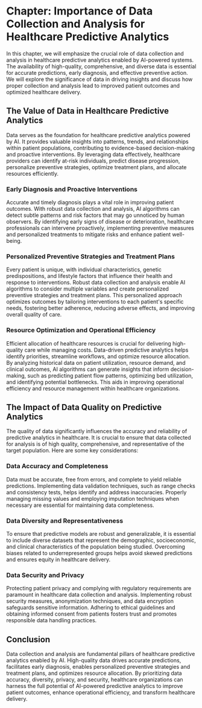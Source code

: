 Chapter: Importance of Data Collection and Analysis for Healthcare Predictive Analytics
=======================================================================================

In this chapter, we will emphasize the crucial role of data collection and analysis in healthcare predictive analytics enabled by AI-powered systems. The availability of high-quality, comprehensive, and diverse data is essential for accurate predictions, early diagnosis, and effective preventive action. We will explore the significance of data in driving insights and discuss how proper collection and analysis lead to improved patient outcomes and optimized healthcare delivery.

The Value of Data in Healthcare Predictive Analytics
----------------------------------------------------

Data serves as the foundation for healthcare predictive analytics powered by AI. It provides valuable insights into patterns, trends, and relationships within patient populations, contributing to evidence-based decision-making and proactive interventions. By leveraging data effectively, healthcare providers can identify at-risk individuals, predict disease progression, personalize preventive strategies, optimize treatment plans, and allocate resources efficiently.

### Early Diagnosis and Proactive Interventions

Accurate and timely diagnosis plays a vital role in improving patient outcomes. With robust data collection and analysis, AI algorithms can detect subtle patterns and risk factors that may go unnoticed by human observers. By identifying early signs of disease or deterioration, healthcare professionals can intervene proactively, implementing preventive measures and personalized treatments to mitigate risks and enhance patient well-being.

### Personalized Preventive Strategies and Treatment Plans

Every patient is unique, with individual characteristics, genetic predispositions, and lifestyle factors that influence their health and response to interventions. Robust data collection and analysis enable AI algorithms to consider multiple variables and create personalized preventive strategies and treatment plans. This personalized approach optimizes outcomes by tailoring interventions to each patient's specific needs, fostering better adherence, reducing adverse effects, and improving overall quality of care.

### Resource Optimization and Operational Efficiency

Efficient allocation of healthcare resources is crucial for delivering high-quality care while managing costs. Data-driven predictive analytics helps identify priorities, streamline workflows, and optimize resource allocation. By analyzing historical data on patient utilization, resource demand, and clinical outcomes, AI algorithms can generate insights that inform decision-making, such as predicting patient flow patterns, optimizing bed utilization, and identifying potential bottlenecks. This aids in improving operational efficiency and resource management within healthcare organizations.

The Impact of Data Quality on Predictive Analytics
--------------------------------------------------

The quality of data significantly influences the accuracy and reliability of predictive analytics in healthcare. It is crucial to ensure that data collected for analysis is of high quality, comprehensive, and representative of the target population. Here are some key considerations:

### Data Accuracy and Completeness

Data must be accurate, free from errors, and complete to yield reliable predictions. Implementing data validation techniques, such as range checks and consistency tests, helps identify and address inaccuracies. Properly managing missing values and employing imputation techniques when necessary are essential for maintaining data completeness.

### Data Diversity and Representativeness

To ensure that predictive models are robust and generalizable, it is essential to include diverse datasets that represent the demographic, socioeconomic, and clinical characteristics of the population being studied. Overcoming biases related to underrepresented groups helps avoid skewed predictions and ensures equity in healthcare delivery.

### Data Security and Privacy

Protecting patient privacy and complying with regulatory requirements are paramount in healthcare data collection and analysis. Implementing robust security measures, anonymization techniques, and data encryption safeguards sensitive information. Adhering to ethical guidelines and obtaining informed consent from patients fosters trust and promotes responsible data handling practices.

Conclusion
----------

Data collection and analysis are fundamental pillars of healthcare predictive analytics enabled by AI. High-quality data drives accurate predictions, facilitates early diagnosis, enables personalized preventive strategies and treatment plans, and optimizes resource allocation. By prioritizing data accuracy, diversity, privacy, and security, healthcare organizations can harness the full potential of AI-powered predictive analytics to improve patient outcomes, enhance operational efficiency, and transform healthcare delivery.
